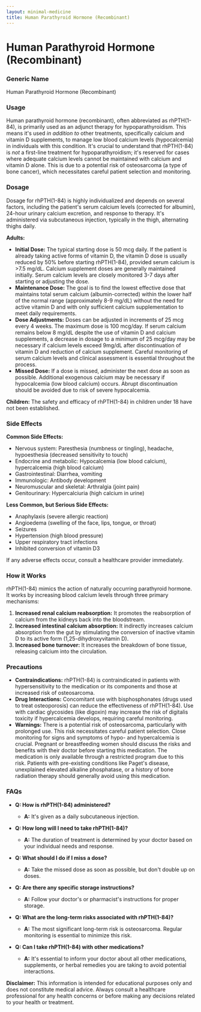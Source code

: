 ```yaml
---
layout: minimal-medicine
title: Human Parathyroid Hormone (Recombinant)
---
```


# Human Parathyroid Hormone (Recombinant)
### Generic Name
Human Parathyroid Hormone (Recombinant)

### Usage
Human parathyroid hormone (recombinant), often abbreviated as rhPTH(1-84), is primarily used as an adjunct therapy for hypoparathyroidism.  This means it's used *in addition to* other treatments, specifically calcium and vitamin D supplements, to manage low blood calcium levels (hypocalcemia) in individuals with this condition.  It's crucial to understand that rhPTH(1-84) is *not* a first-line treatment for hypoparathyroidism; it's reserved for cases where adequate calcium levels cannot be maintained with calcium and vitamin D alone.  This is due to a potential risk of osteosarcoma (a type of bone cancer), which necessitates careful patient selection and monitoring.


### Dosage
Dosage for rhPTH(1-84) is highly individualized and depends on several factors, including the patient's serum calcium levels (corrected for albumin), 24-hour urinary calcium excretion, and response to therapy. It's administered via subcutaneous injection, typically in the thigh, alternating thighs daily.

**Adults:**

* **Initial Dose:**  The typical starting dose is 50 mcg daily.  If the patient is already taking active forms of vitamin D, the vitamin D dose is usually reduced by 50% before starting rhPTH(1-84), provided serum calcium is >7.5 mg/dL.  Calcium supplement doses are generally maintained initially. Serum calcium levels are closely monitored 3-7 days after starting or adjusting the dose.
* **Maintenance Dose:** The goal is to find the lowest effective dose that maintains total serum calcium (albumin-corrected) within the lower half of the normal range (approximately 8-9 mg/dL) without the need for active vitamin D and with only sufficient calcium supplementation to meet daily requirements.  
* **Dose Adjustments:**  Doses can be adjusted in increments of 25 mcg every 4 weeks. The maximum dose is 100 mcg/day. If serum calcium remains below 8 mg/dL despite the use of vitamin D and calcium supplements, a decrease in dosage to a minimum of 25 mcg/day may be necessary if calcium levels exceed 9mg/dL after discontinuation of vitamin D and reduction of calcium supplement.  Careful monitoring of serum calcium levels and clinical assessment is essential throughout the process.
* **Missed Dose:** If a dose is missed, administer the next dose as soon as possible.  Additional exogenous calcium may be necessary if hypocalcemia (low blood calcium) occurs.  Abrupt discontinuation should be avoided due to risk of severe hypocalcemia.

**Children:** The safety and efficacy of rhPTH(1-84) in children under 18 have not been established.


### Side Effects
**Common Side Effects:**

* Nervous system: Paresthesia (numbness or tingling), headache, hypoesthesia (decreased sensitivity to touch)
* Endocrine and metabolic: Hypocalcemia (low blood calcium), hypercalcemia (high blood calcium)
* Gastrointestinal: Diarrhea, vomiting
* Immunologic: Antibody development
* Neuromuscular and skeletal: Arthralgia (joint pain)
* Genitourinary: Hypercalciuria (high calcium in urine)

**Less Common, but Serious Side Effects:**

* Anaphylaxis (severe allergic reaction)
* Angioedema (swelling of the face, lips, tongue, or throat)
* Seizures
* Hypertension (high blood pressure)
* Upper respiratory tract infections
* Inhibited conversion of vitamin D3

If any adverse effects occur, consult a healthcare provider immediately.


### How it Works
rhPTH(1-84) mimics the action of naturally occurring parathyroid hormone.  It works by increasing blood calcium levels through three primary mechanisms:

1. **Increased renal calcium reabsorption:**  It promotes the reabsorption of calcium from the kidneys back into the bloodstream.
2. **Increased intestinal calcium absorption:** It indirectly increases calcium absorption from the gut by stimulating the conversion of inactive vitamin D to its active form (1,25-dihydroxyvitamin D).
3. **Increased bone turnover:** It increases the breakdown of bone tissue, releasing calcium into the circulation.


### Precautions
* **Contraindications:**  rhPTH(1-84) is contraindicated in patients with hypersensitivity to the medication or its components and those at increased risk of osteosarcoma.
* **Drug Interactions:**  Concomitant use with bisphosphonates (drugs used to treat osteoporosis) can reduce the effectiveness of rhPTH(1-84).  Use with cardiac glycosides (like digoxin) may increase the risk of digitalis toxicity if hypercalcemia develops, requiring careful monitoring.
* **Warnings:** There is a potential risk of osteosarcoma, particularly with prolonged use.  This risk necessitates careful patient selection.  Close monitoring for signs and symptoms of hypo- and hypercalcemia is crucial.  Pregnant or breastfeeding women should discuss the risks and benefits with their doctor before starting this medication.  The medication is only available through a restricted program due to this risk. Patients with pre-existing conditions like Paget's disease, unexplained elevated alkaline phosphatase, or a history of bone radiation therapy should generally avoid using this medication.


### FAQs

* **Q: How is rhPTH(1-84) administered?**
    * **A:** It's given as a daily subcutaneous injection.

* **Q: How long will I need to take rhPTH(1-84)?**
    * **A:** The duration of treatment is determined by your doctor based on your individual needs and response.

* **Q: What should I do if I miss a dose?**
    * **A:** Take the missed dose as soon as possible, but don't double up on doses.

* **Q: Are there any specific storage instructions?**
    * **A:** Follow your doctor's or pharmacist's instructions for proper storage.

* **Q: What are the long-term risks associated with rhPTH(1-84)?**
    * **A:** The most significant long-term risk is osteosarcoma. Regular monitoring is essential to minimize this risk.

* **Q:  Can I take rhPTH(1-84) with other medications?**
    * **A:**  It's essential to inform your doctor about all other medications, supplements, or herbal remedies you are taking to avoid potential interactions.


**Disclaimer:** This information is intended for educational purposes only and does not constitute medical advice. Always consult a healthcare professional for any health concerns or before making any decisions related to your health or treatment.

